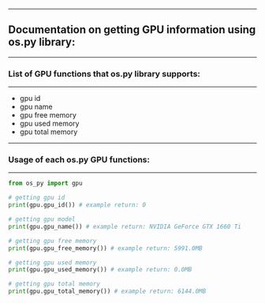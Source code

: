 ------------------------
## Documentation on getting GPU information using os.py library:
------------------------
### List of GPU functions that os.py library supports:
------------------------

* gpu id
* gpu name
* gpu free memory
* gpu used memory
* gpu total memory

------------------------
### Usage of each os.py GPU functions:
------------------------

```python
from os_py import gpu

# getting gpu id
print(gpu.gpu_id()) # example return: 0

# getting gpu model
print(gpu.gpu_name()) # example return: NVIDIA GeForce GTX 1660 Ti

# getting gpu free memory
print(gpu.gpu_free_memory()) # example return: 5991.0MB

# getting gpu used memory
print(gpu.gpu_used_memory()) # example return: 0.0MB

# getting gpu total memory
print(gpu.gpu_total_memory()) # example return: 6144.0MB
```